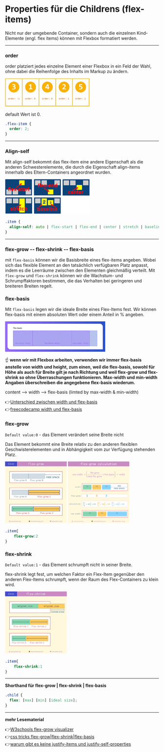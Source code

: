 # Properties für die Childrens (flex-items)

Nicht nur der umgebende Container, sondern auch die einzelnen Kind-Elemente (engl. flex items) können mit Flexbox formatiert werden.

---

### **order**

order platziert jedes einzelne Element einer Flexbox in ein Feld der Wahl, ohne dabei die Reihenfolge des Inhalts im Markup zu ändern.


<img src="order.jpg" alt="order" width="55%"> 

default Wert ist 0.

```css
.flex-item {
  order: 2;
}
```
---

### **Align-self**

Mit align-self bekommt das flex-item eine andere Eigenschaft als die anderen Schwesterelemente, die durch die Eigenschaft align-items innerhalb des Eltern-Containers angeordnet wurden.

<img src="align-self.png" alt="align-self" width="55%"> 

```css
.item {
  align-self: auto | flex-start | flex-end | center | stretch | baseline |;
}
```
---

### **flex-grow -- flex-shrink -- flex-basis**

mit `flex-basis` können wir die Basisbreite eines flex-items angeben. Wobei sich das flexible Element an den tatsächlich verfügbaren Platz anpasst, indem es die Leerräume zwischen den Elementen gleichmäßig verteilt. Mit `flex-grow` und `flex-shrink` können wir die Wachstum- und Schrumpffaktoren bestimmen, die das Verhalten bei geringeren und breiteren Breiten regelt. 


### flex-basis

Mit `flex-basis` legen wir die ideale Breite eines Flex-Items fest. Wir können flex-basis mit einem absoluten Wert oder einem Anteil in % angeben.

<img src="flex-basis.png" alt="flex-basis" width="65%"> 

:point_up: **wenn wir mit Flexbox arbeiten, verwenden wir immer flex-basis anstelle von width und height, zum einen, weil die flex-basis, sowohl für Höhe als auch für Breite gilt je nach Richtung und weil flex-grow und flex-shrink so ohne Überraschungen funktionieren. Max-width und min-width Angaben überschreiben die angegebene flex-basis wiederum.**

content —> width —> flex-basis (limted by max-width & min-width)

:point_right:[Unterschied zwischen width und flex-basis](https://mastery.games/post/the-difference-between-width-and-flex-basis/)\
:point_right:[freecodecamp width und flex-basis](https://www.freecodecamp.org/news/flexboxs-flex-basis-explained-83d1a01413b7/)

### flex-grow

`Default value:0` - das Element verändert seine Breite nicht

Das Element bekommt eine Breite relativ zu den anderen flexiblen Geschwisterelementen und in Abhängigkeit vom zur Verfügung stehenden Platz.

<div>
<img src="flex-grow2.webp" alt="flex-grow2" width="40%"> 
<img src="flex-grow-calc.png" alt="flex-grow-calc" width="40%"> 
</div>


```css
.item{
    flex-grow:2 
}
```

### flex-shrink

`Default value:1` - das Element schrumpft nicht in seiner Breite.

flex-shrink legt fest, um welchen Faktor ein Flex-Item gegenüber den anderen Flex-Items schrumpft, wenn der Raum des Flex-Containers zu klein wird.

<img src="flex-shrink.jpg" alt="flex-shrink" width="40%"> 

```css
.item{
    flex-shrink:1
}
```
---
**Shorthand für flex-grow | flex-shrink | flex-basis**

```css
.child {
  flex: [max] [min] [ideal size];
}
```
---


 **mehr Lesematerial**


:point_right:[W3schools flex-grow visualizer](https://www.w3schools.com/cssref/playit.asp?filename=playcss_flex-grow&preval=1)\
:point_right:[css tricks flex-grow|flex-shrink|flex-basis](https://css-tricks.com/understanding-flex-grow-flex-shrink-and-flex-basis/)\
:point_right:[warum gibt es keine justify-items und justify-self-properties](https://stackoverflow.com/questions/32551291/in-css-flexbox-why-are-there-no-justify-items-and-justify-self-properties)







